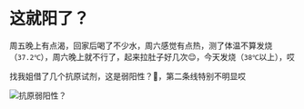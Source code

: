 # 这就阳了？

周五晚上有点渴，回家后喝了不少水，周六感觉有点热，测了体温不算发烧（`37.2℃`），周六晚上就不行了，起来拉肚子好几次😌，今天发烧（`38℃`以上），哎

找我姐借了几个抗原试剂，这是弱阳性？🤔，第二条线特别不明显哎

![抗原弱阳性？](https://5.z.wiki/autoupload/20221211/HwCu.IMG_9100.HEIC.jpg)
